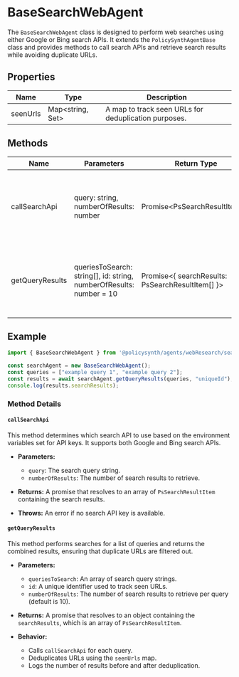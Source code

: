 # BaseSearchWebAgent

The `BaseSearchWebAgent` class is designed to perform web searches using either Google or Bing search APIs. It extends the `PolicySynthAgentBase` class and provides methods to call search APIs and retrieve search results while avoiding duplicate URLs.

## Properties

| Name     | Type                          | Description                        |
|----------|-------------------------------|------------------------------------|
| seenUrls | Map<string, Set<string>>      | A map to track seen URLs for deduplication purposes. |

## Methods

| Name            | Parameters                                      | Return Type                  | Description                                                                 |
|-----------------|-------------------------------------------------|------------------------------|-----------------------------------------------------------------------------|
| callSearchApi   | query: string, numberOfResults: number          | Promise<PsSearchResultItem[]>| Calls the appropriate search API (Google or Bing) based on available keys.  |
| getQueryResults | queriesToSearch: string[], id: string, numberOfResults: number = 10 | Promise<{ searchResults: PsSearchResultItem[] }> | Retrieves search results for a list of queries, ensuring no duplicate URLs. |

## Example

```typescript
import { BaseSearchWebAgent } from '@policysynth/agents/webResearch/searchWeb.js';

const searchAgent = new BaseSearchWebAgent();
const queries = ["example query 1", "example query 2"];
const results = await searchAgent.getQueryResults(queries, "uniqueId");
console.log(results.searchResults);
```

### Method Details

#### `callSearchApi`

This method determines which search API to use based on the environment variables set for API keys. It supports both Google and Bing search APIs.

- **Parameters:**
  - `query`: The search query string.
  - `numberOfResults`: The number of search results to retrieve.

- **Returns:** A promise that resolves to an array of `PsSearchResultItem` containing the search results.

- **Throws:** An error if no search API key is available.

#### `getQueryResults`

This method performs searches for a list of queries and returns the combined results, ensuring that duplicate URLs are filtered out.

- **Parameters:**
  - `queriesToSearch`: An array of search query strings.
  - `id`: A unique identifier used to track seen URLs.
  - `numberOfResults`: The number of search results to retrieve per query (default is 10).

- **Returns:** A promise that resolves to an object containing the `searchResults`, which is an array of `PsSearchResultItem`.

- **Behavior:** 
  - Calls `callSearchApi` for each query.
  - Deduplicates URLs using the `seenUrls` map.
  - Logs the number of results before and after deduplication.